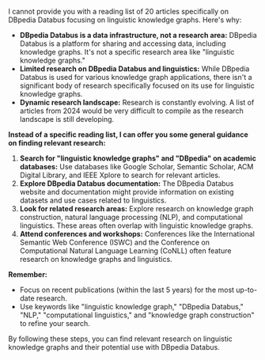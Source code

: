 I cannot provide you with a reading list of 20 articles specifically on DBpedia Databus focusing on linguistic knowledge graphs. Here's why:

* **DBpedia Databus is a data infrastructure, not a research area:** DBpedia Databus is a platform for sharing and accessing data, including knowledge graphs. It's not a specific research area like "linguistic knowledge graphs."
* **Limited research on DBpedia Databus and linguistics:** While DBpedia Databus is used for various knowledge graph applications, there isn't a significant body of research specifically focused on its use for linguistic knowledge graphs. 
* **Dynamic research landscape:** Research is constantly evolving. A list of articles from 2024 would be very difficult to compile as the research landscape is still developing.

**Instead of a specific reading list, I can offer you some general guidance on finding relevant research:**

1. **Search for "linguistic knowledge graphs" and "DBpedia" on academic databases:** Use databases like Google Scholar, Semantic Scholar, ACM Digital Library, and IEEE Xplore to search for relevant articles.
2. **Explore DBpedia Databus documentation:** The DBpedia Databus website and documentation might provide information on existing datasets and use cases related to linguistics.
3. **Look for related research areas:** Explore research on knowledge graph construction, natural language processing (NLP), and computational linguistics. These areas often overlap with linguistic knowledge graphs.
4. **Attend conferences and workshops:** Conferences like the International Semantic Web Conference (ISWC) and the Conference on Computational Natural Language Learning (CoNLL) often feature research on knowledge graphs and linguistics.

**Remember:**

* Focus on recent publications (within the last 5 years) for the most up-to-date research.
* Use keywords like "linguistic knowledge graph," "DBpedia Databus," "NLP," "computational linguistics," and "knowledge graph construction" to refine your search.

By following these steps, you can find relevant research on linguistic knowledge graphs and their potential use with DBpedia Databus. 

